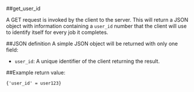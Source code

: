 ##get\_user\_id

A GET request is invoked by the client to the server. This will return a JSON object with information containing a `user_id` number that the client will use to identify itself for every job it completes.

##JSON definition
A simple JSON object will be returned with only one field:

* `user_id`: A unique identifier of the client returning the result.

##Example return value:
```
{'user_id' = user123}
```
